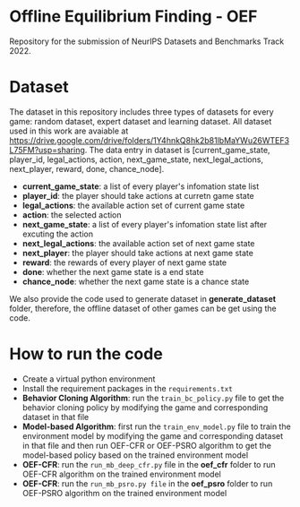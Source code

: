 # Offline Equilibrium Finding - OEF
Repository for the submission of NeurIPS Datasets and Benchmarks Track 2022.

# Dataset

The dataset in this repository includes three types of datasets for every game: random dataset, expert dataset and learning dataset. All dataset used in this work are avaiable at https://drive.google.com/drive/folders/1Y4hnkQ8hk2b81lbMaYWu26WTEF3L75FM?usp=sharing. The data entry in dataset is [current_game_state, player_id, legal_actions, action, next_game_state, next_legal_actions, next_player, reward, done, chance_node]. 

- **current_game_state**: a list of every player's infomation state list
- **player_id**: the player should take actions at curretn game state
- **legal_actions**: the available action set of current game state
- **action**: the selected action
- **next_game_state**: a list of every player's infomation state list after excuting the action
- **next_legal_actions**: the available action set of next game state
- **next_player**: the player should take actions at next game state
- **reward**: the rewards of every player of next game state
- **done**: whether the next game state is a end state
- **chance_node**: whether the next game state is a chance state

We also provide the code used to generate dataset in **generate_dataset** folder, therefore, the offline dataset of other games can be get using the code.
# How to run the code
- Create a virtual python environment
- Install the requirement packages in the `requirements.txt`
- **Behavior Cloning Algorithm**: run the `train_bc_policy.py` file to get the behavior cloning policy by modifying the game and corresponding dataset in that file
- **Model-based Algorithm**: first run the `train_env_model.py` file to train the environment model by modifying the game and corresponding dataset in that file and then run OEF-CFR or OEF-PSRO algorithm to get the model-based policy based on the trained environment model
- **OEF-CFR**: run the `run_mb_deep_cfr.py` file in the **oef_cfr** folder to run OEF-CFR algorithm on the trained environment model
- **OEF-CFR**: run the `run_mb_psro.py file` in the **oef_psro** folder to run OEF-PSRO algorithm on the trained environment model

